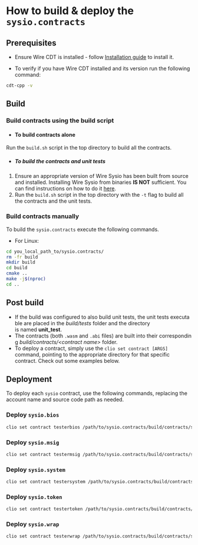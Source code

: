 # How to build & deploy the `sysio.contracts`

## Prerequisites

- Ensure Wire CDT is installed - follow [Installation guide](https://github.com/Wire-Network/wire-cdt/tree/master/#installation) to install it.

- To verify if you have Wire CDT installed and its version run the following command:

```sh
cdt-cpp -v
```

## Build

### Build contracts using the build script

- #### To build contracts alone

Run the `build.sh` script in the top directory to build all the contracts.

- ##### To build the contracts and unit tests

1. Ensure an appropriate version of Wire Sysio has been built from source and installed. Installing Wire Sysio from binaries  **IS NOT** sufficient. You can find instructions on how to do it [here](https://github.com/Wire-Network/wire-sysio#installation).
2. Run the `build.sh` script in the top directory with the `-t` flag to build all the contracts and the unit tests.

### Build contracts manually

To build the `sysio.contracts` execute the following commands.

- For Linux:

```sh
cd you_local_path_to/sysio.contracts/
rm -fr build
mkdir build
cd build
cmake ..
make -j$(nproc)
cd ..
```

## Post build

- If the build was configured to also build unit tests, the unit tests executable are placed in the _build/tests_ folder and the directory is named **unit_test**.
- The contracts (both `.wasm` and `.abi` files) are built into their corresponding _build/contracts/\<contract name\>_ folder.
- To deploy a contract, simply use the  `clio set contract [ARGS]` command, pointing to the appropriate directory for that specific contract. Check out some examples below.

## Deployment

To deploy each `sysio` contract, use the following commands, replacing the account name and source code path as needed.

### Deploy `sysio.bios`

```sh
clio set contract testerbios /path/to/sysio.contracts/build/contracts/sysio.bios/ -p testerbios
```

### Deploy `sysio.msig`

```sh
clio set contract testermsig /path/to/sysio.contracts/build/contracts/sysio.msig/ -p testermsig
```

### Deploy `sysio.system`

```sh
clio set contract testersystem /path/to/sysio.contracts/build/contracts/sysio.system/ -p testersystem
```

### Deploy `sysio.token`

```sh
clio set contract testertoken /path/to/sysio.contracts/build/contracts/sysio.token/ -p testertoken
```

### Deploy `sysio.wrap`

```sh
clio set contract testerwrap /path/to/sysio.contracts/build/contracts/sysio.wrap/ -p testerwrap
```

